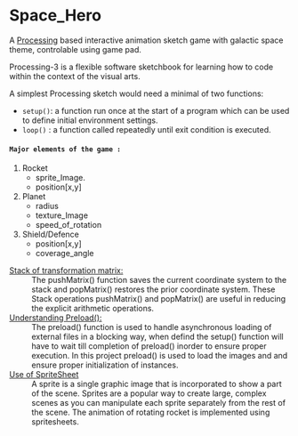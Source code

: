 # Space_Hero
A [Processing](https://processing.org/) based interactive animation sketch game with galactic space theme, controlable using game pad.

Processing-3 is a flexible software sketchbook for learning how to code within the context of the visual arts.

A simplest Processing sketch would need a minimal of two functions:
- `setup()`: a function run once at the start of a program which can be used to define initial environment settings.
- `loop()` : a function called repeatedly until exit condition is executed.

#### `Major elements of the game :`
1. Rocket
   - sprite_Image.
   - position[x,y]
2. Planet
   - radius
   - texture_Image
   - speed_of_rotation
3. Shield/Defence
   - position[x,y]
   - coverage_angle


<dl>
   <dt><a href="https://processing.org/reference/pushMatrix_.html">Stack of transformation matrix:</a></dt>  
  <dd> The pushMatrix() function saves the current coordinate system to the stack and popMatrix() restores the prior coordinate system. These Stack operations pushMatrix() and popMatrix() are useful in reducing the explicit arithmetic operations.
  </dd> 
   <dt><a href="https://p5js.org/reference/#/p5/preload">Understanding Preload():</a></dt>
  <dd>The preload() function is used to handle asynchronous loading of external files in a blocking way, when defind the setup() function will have to wait till completion of preload() inorder to ensure proper execution. In this project preload() is used to load the images and and ensure proper initialization of instances.
  </dd>
   <dt><a href="https://gamedevelopment.tutsplus.com/tutorials/an-introduction-to-spritesheet-animation--gamedev-13099">Use of SpriteSheet</a></dt>  
  <dd>A sprite is a single graphic image that is incorporated to show a part of the scene. Sprites are a popular way to create large, complex scenes as you can manipulate each sprite separately from the rest of the scene. The animation of rotating rocket is implemented using spritesheets. 
   </dd> 
</dl>

